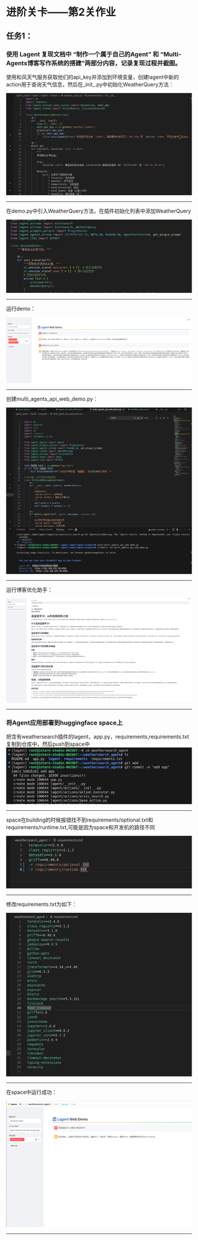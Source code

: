 

# 进阶关卡——第2关作业

    
## 任务1：
### 使用 Lagent 复现文档中 “制作一个属于自己的Agent” 和 “Multi-Agents博客写作系统的搭建”两部分内容，记录复现过程并截图。


使用和风天气服务获取他们的api_key并添加到环境变量，创建lagent中新的action用于查询天气信息，然后在_init_.py中初始化WeatherQuery方法：
  
![erro](https://github.com/Victory-7291/AI_Lab/raw/main/images/2024-12-12%2014-13-46.png "2024-11-20%2010-52-40.png")

  
-------------------------------------------------------------------------------------------------------------------

  
在demo.py中引入WeatherQuery方法，在插件初始化列表中添加WeatherQuery

  
![erro](https://github.com/Victory-7291/AI_Lab/raw/main/images/2024-12-12%2014-15-42.png "2024-11-20%2016-23-28.png")

  
-------------------------------------------------------------------------------------------------------------------


运行demo：

  
![erro](https://github.com/Victory-7291/AI_Lab/raw/main/images/2024-12-12%2014-20-40.png "2024-11-20%2021-42-15.png")

  
-------------------------------------------------------------------------------------------------------------------


创建multi_agents_api_web_demo.py：

  
![erro](https://github.com/Victory-7291/AI_Lab/raw/main/images/2024-12-12%2014-29-51.png "2024-11-20%2021-42-31.png")

  
-------------------------------------------------------------------------------------------------------------------


运行博客优化助手：

  
![erro](https://github.com/Victory-7291/AI_Lab/raw/main/images/2024-12-15%2017-46-04.png "2024-11-20%2021-43-08.png")

  
-------------------------------------------------------------------------------------------------------------------


### 将Agent应用部署到huggingface space上


把含有weathersearch插件的lagent，app.py，requirements,requirements.txt复制到仓库中，然后push到space中
![erro](https://github.com/Victory-7291/AI_Lab/raw/main/images/2024-12-24%2020-22-36.png "2024-11-20%2016-23-28.png")

  
-------------------------------------------------------------------------------------------------------------------


space在building的时候报错找不到requirements/optional.txt和requirements/runtime.txt,可能是因为space和开发机的路径不同
  
![erro](https://github.com/Victory-7291/AI_Lab/raw/main/images/2024-12-24%2020-32-16.png "2024-11-20%2021-42-15.png")

  
-------------------------------------------------------------------------------------------------------------------


修改requirements.txt为如下：

  
![erro](https://github.com/Victory-7291/AI_Lab/raw/main/images/2024-12-24%2020-32-07.png "2024-11-20%2021-42-31.png")

  
-------------------------------------------------------------------------------------------------------------------


在space中运行成功：

  
![erro](https://github.com/Victory-7291/AI_Lab/raw/main/images/2024-12-24%2020-31-41.png "2024-11-20%2021-43-08.png")

  
-------------------------------------------------------------------------------------------------------------------

